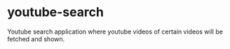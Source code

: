 # youtube-search
Youtube search application where youtube videos of certain videos will be fetched and shown.

